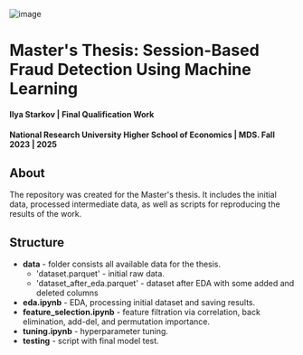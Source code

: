 ![image](https://github.com/user-attachments/assets/a3ba287a-b92c-4c3e-8d7e-28cfca6fa15f)
# Master's Thesis: Session-Based Fraud Detection Using Machine Learning
#### Ilya Starkov | Final Qualification Work 
#### National Research University Higher School of Economics | MDS. Fall 2023 | 2025

## About
The repository was created for the Master's thesis. It includes the initial data, processed intermediate data, as well as scripts for reproducing the results of the work.

## Structure
* **data** - folder consists all available data for the thesis.
  * 'dataset.parquet' - initial raw data.
  * 'dataset_after_eda.parquet' - dataset after EDA with some added and deleted columns
* **eda.ipynb** - EDA, processing initial dataset and saving results.
* **feature_selection.ipynb** - feature filtration via correlation, back elimination, add-del, and permutation importance.
* **tuning.ipynb** - hyperparameter tuning.
* **testing** - script with final model test.
